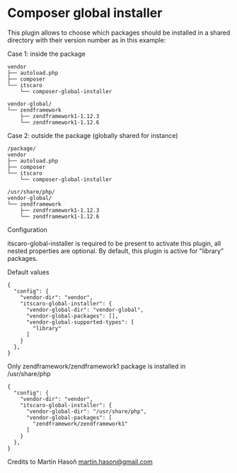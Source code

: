 Composer global installer
=======================

This plugin allows to choose which packages should be installed in a shared directory with their version number as in this example:

Case 1: inside the package
```
vendor
├── autoload.php
├── composer
└── itscaro
    └── composer-global-installer

vendor-global/
└── zendframework
    ├── zendframework1-1.12.3
    └── zendframework1-1.12.6
```
Case 2: outside the package (globally shared for instance)
```
/package/
vendor
├── autoload.php
├── composer
└── itscaro
    └── composer-global-installer

/usr/share/php/
vendor-global/
└── zendframework
    ├── zendframework1-1.12.3
    └── zendframework1-1.12.6
```

Configuration

itscaro-global-installer is required to be present to activate this plugin, all nested properties are optional. By default, this plugin is active for "library" packages.

Default values

```
{
  "config": {
    "vendor-dir": "vendor",
    "itscaro-global-installer": {
      "vendor-global-dir": "vendor-global",
      "vendor-global-packages": [],
      "vendor-global-supported-types": [
        "library"
      ]
    }
  },
}
```

Only zendframework/zendframework1 package is installed in /usr/share/php
```
{
  "config": {
    "vendor-dir": "vendor",
    "itscaro-global-installer": {
      "vendor-global-dir": "/usr/share/php",
      "vendor-global-packages": [
        "zendframework/zendframework1"
      ]
    }
  },
}
```

Credits to Martin Hasoň <martin.hason@gmail.com>
